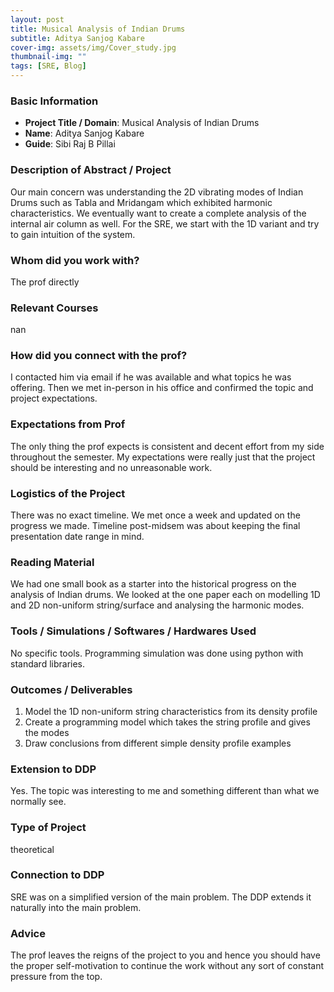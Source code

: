```yaml
---
layout: post
title: Musical Analysis of Indian Drums
subtitle: Aditya Sanjog Kabare
cover-img: assets/img/Cover_study.jpg
thumbnail-img: ""
tags: [SRE, Blog]
---
```


### Basic Information

- **Project Title / Domain**: Musical Analysis of Indian Drums
- **Name**: Aditya Sanjog Kabare
- **Guide**: Sibi Raj B Pillai

### Description of Abstract / Project

Our main concern was understanding the 2D vibrating modes of Indian Drums such as Tabla and Mridangam which exhibited harmonic characteristics. We eventually want to create a complete analysis of the internal air column as well. For the SRE, we start with the 1D variant and try to gain intuition of the system.

### Whom did you work with?

The prof directly

### Relevant Courses

nan

### How did you connect with the prof?

I contacted him via email if he was available and what topics he was offering. Then we met in-person in his office and confirmed the topic and project expectations.

### Expectations from Prof

The only thing the prof expects is consistent and decent effort from my side throughout the semester. My expectations were really just that the project should be interesting and no unreasonable work.

### Logistics of the Project

There was no exact timeline. We met once a week and updated on the progress we made. Timeline post-midsem was about keeping the final presentation date range in mind.

### Reading Material

We had one small book as a starter into the historical progress on the analysis of Indian drums. We looked at the one paper each on modelling 1D and 2D non-uniform string/surface and analysing the harmonic modes.

### Tools / Simulations / Softwares / Hardwares Used

No specific tools. Programming simulation was done using python with standard libraries.

### Outcomes / Deliverables

1) Model the 1D non-uniform string characteristics from its density profile
2) Create a programming model which takes the string profile and gives the modes
3) Draw conclusions from different simple density profile examples

### Extension to DDP

Yes. The topic was interesting to me and something different than what we normally see.

### Type of Project

theoretical

### Connection to DDP

SRE was on a simplified version of the main problem. The DDP extends it naturally into the main problem.

### Advice

The prof leaves the reigns of the project to you and hence you should have the proper self-motivation to continue the work without any sort of constant pressure from the top.
